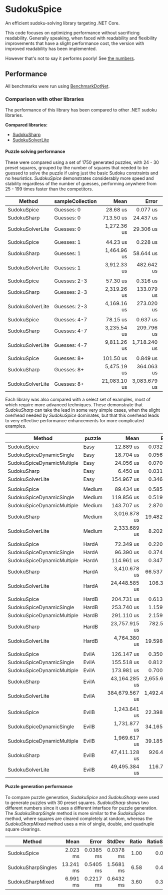 # SudokuSpice

An efficient sudoku-solving library targeting .NET Core.

This code focuses on optimizing performance without sacrificing readability. Generally speaking,
when faced with readability and flexibility improvements that have a slight performance cost, the
version with improved readability has been implemented.

However that's not to say it performs poorly! See [the numbers](#Performance).

## Performance

All benchmarks were run using [BenchmarkDotNet](https://benchmarkdotnet.org/articles/overview.html).

### Comparison with other libraries

The performance of this library has been compared to other .NET sudoku libraries.

**Compared libraries:**

* [SudokuSharp](https://github.com/BenjaminChambers/SudokuSharp)
* [SudokuSolverLite](https://github.com/zhiliangxu/SudokuSolver)

#### Puzzle solving performance

These were compared using a set of 1750 generated puzzles, with 24 - 30 preset squares, grouped
by the number of squares that needed to be guessed to solve the puzzle if using just the basic
Sudoku constraints and no heuristics. *SudokuSpice* demonstrates considerably more speed and
stability regardless of the number of guesses, performing anywhere from 25 - 199 times faster
than the competitors.

|           Method | sampleCollection |         Mean |        Error |       StdDev |  Ratio | RatioSD |
|----------------- |----------------- |-------------:|-------------:|-------------:|-------:|--------:|
|      SudokuSpice |       Guesses: 0 |     28.68 us |     0.077 us |     0.068 us |   1.00 |    0.00 |
|      SudokuSharp |       Guesses: 0 |    713.50 us |    24.437 us |    71.670 us |  25.11 |    2.89 |
| SudokuSolverLite |       Guesses: 0 |  1,272.36 us |    29.306 us |    86.411 us |  43.72 |    2.02 |
|                  |                  |              |              |              |        |         |
|      SudokuSpice |       Guesses: 1 |     44.23 us |     0.228 us |     0.213 us |   1.00 |    0.00 |
|      SudokuSharp |       Guesses: 1 |  1,464.96 us |    58.644 us |   172.912 us |  33.10 |    4.06 |
| SudokuSolverLite |       Guesses: 1 |  3,912.33 us |   482.642 us | 1,400.231 us |  80.95 |   35.71 |
|                  |                  |              |              |              |        |         |
|      SudokuSpice |     Guesses: 2-3 |     57.30 us |     0.316 us |     0.295 us |   1.00 |    0.00 |
|      SudokuSharp |     Guesses: 2-3 |  2,319.26 us |   133.079 us |   388.198 us |  42.95 |    5.63 |
| SudokuSolverLite |     Guesses: 2-3 |  4,169.16 us |   273.020 us |   800.721 us |  73.56 |   13.02 |
|                  |                  |              |              |              |        |         |
|      SudokuSpice |     Guesses: 4-7 |     78.15 us |     0.637 us |     0.595 us |   1.00 |    0.00 |
|      SudokuSharp |     Guesses: 4-7 |  3,235.54 us |   209.796 us |   611.984 us |  40.67 |    6.09 |
| SudokuSolverLite |     Guesses: 4-7 |  9,811.26 us | 1,718.240 us | 4,984.924 us | 119.68 |   70.91 |
|                  |                  |              |              |              |        |         |
|      SudokuSpice |      Guesses: 8+ |    101.50 us |     0.849 us |     0.794 us |   1.00 |    0.00 |
|      SudokuSharp |      Guesses: 8+ |  5,475.19 us |   364.063 us | 1,073.447 us |  54.74 |    9.73 |
| SudokuSolverLite |      Guesses: 8+ | 21,083.10 us | 3,083.679 us | 8,946.311 us | 199.12 |   90.81 |

Each library was also compared with a select set of examples, most of which require more advanced
techniques. These demonstrate that *SudokuSharp* can take the lead in some very simple cases, when
the slight overhead needed by *SudokuSpice* dominates, but that this overhead leads to very
effective performance enhancements for more complicated examples.

|                     Method | puzzle |           Mean |         Error |        StdDev |    Ratio | RatioSD |
|--------------------------- |------- |---------------:|--------------:|--------------:|---------:|--------:|
|                SudokuSpice |   Easy |      12.889 us |     0.0326 us |     0.0289 us |     1.00 |    0.00 |
|   SudokuSpiceDynamicSingle |   Easy |      18.704 us |     0.0563 us |     0.0527 us |     1.45 |    0.01 |
| SudokuSpiceDynamicMultiple |   Easy |      24.056 us |     0.0706 us |     0.0660 us |     1.87 |    0.01 |
|                SudokuSharp |   Easy |       6.450 us |     0.0315 us |     0.0279 us |     0.50 |    0.00 |
|           SudokuSolverLite |   Easy |     154.967 us |     0.3469 us |     0.3245 us |    12.02 |    0.03 |
|                            |        |                |               |               |          |         |
|                SudokuSpice | Medium |      89.434 us |     0.5854 us |     0.5189 us |     1.00 |    0.00 |
|   SudokuSpiceDynamicSingle | Medium |     119.856 us |     0.5197 us |     0.4861 us |     1.34 |    0.01 |
| SudokuSpiceDynamicMultiple | Medium |     143.707 us |     2.8701 us |     3.0710 us |     1.61 |    0.04 |
|                SudokuSharp | Medium |   3,016.878 us |    19.4826 us |    18.2241 us |    33.74 |    0.33 |
|           SudokuSolverLite | Medium |   2,333.689 us |     8.2024 us |     7.6725 us |    26.10 |    0.21 |
|                            |        |                |               |               |          |         |
|                SudokuSpice |  HardA |      72.349 us |     0.2205 us |     0.1955 us |     1.00 |    0.00 |
|   SudokuSpiceDynamicSingle |  HardA |      96.390 us |     0.3747 us |     0.3505 us |     1.33 |    0.01 |
| SudokuSpiceDynamicMultiple |  HardA |     114.961 us |     0.3478 us |     0.3253 us |     1.59 |    0.01 |
|                SudokuSharp |  HardA |   3,410.678 us |    66.5375 us |   116.5350 us |    46.76 |    1.85 |
|           SudokuSolverLite |  HardA |  24,448.585 us |   106.3509 us |    99.4807 us |   338.03 |    1.82 |
|                            |        |                |               |               |          |         |
|                SudokuSpice |  HardB |     204.731 us |     0.6133 us |     0.5737 us |     1.00 |    0.00 |
|   SudokuSpiceDynamicSingle |  HardB |     253.740 us |     1.1590 us |     1.0841 us |     1.24 |    0.01 |
| SudokuSpiceDynamicMultiple |  HardB |     291.110 us |     2.1591 us |     2.0196 us |     1.42 |    0.01 |
|                SudokuSharp |  HardB |  23,757.915 us |   782.5399 us | 2,307.3364 us |   114.72 |    9.63 |
|           SudokuSolverLite |  HardB |   4,764.380 us |    19.5984 us |    17.3735 us |    23.27 |    0.10 |
|                            |        |                |               |               |          |         |
|                SudokuSpice |  EvilA |     126.147 us |     0.3506 us |     0.3108 us |     1.00 |    0.00 |
|   SudokuSpiceDynamicSingle |  EvilA |     155.518 us |     0.8120 us |     0.7595 us |     1.23 |    0.01 |
| SudokuSpiceDynamicMultiple |  EvilA |     173.981 us |     0.7002 us |     0.6550 us |     1.38 |    0.01 |
|                SudokuSharp |  EvilA |  43,164.285 us | 2,655.6507 us | 7,830.2459 us |   337.37 |   74.96 |
|           SudokuSolverLite |  EvilA | 384,679.567 us | 1,492.4348 us | 1,396.0245 us | 3,050.55 |   13.35 |
|                            |        |                |               |               |          |         |
|                SudokuSpice |  EvilB |   1,243.641 us |    22.3984 us |    18.7036 us |     1.00 |    0.00 |
|   SudokuSpiceDynamicSingle |  EvilB |   1,731.877 us |    34.1659 us |    40.6721 us |     1.39 |    0.05 |
| SudokuSpiceDynamicMultiple |  EvilB |   1,969.617 us |    39.1858 us |    67.5936 us |     1.59 |    0.06 |
|                SudokuSharp |  EvilB |  47,411.128 us |   926.4433 us | 1,029.7392 us |    37.98 |    0.93 |
|           SudokuSolverLite |  EvilB |  49,495.384 us |   116.7605 us |   109.2179 us |    39.81 |    0.60 |

#### Puzzle generation performance

To compare puzzle generation, *SudokuSpice* and *SudokuSharp* were used to generate puzzles with 30
preset squares. *SudokuSharp* shows two different numbers since it uses a different interface for
puzzle generation. The *SudokuSharpSingle* method is more similar to the *SudokuSpice* method,
where squares are cleared completely at random, whereas the *SudokuSharpMixed* method uses a mix of
single, double, and quadruple square clearings.

|             Method |      Mean |     Error |    StdDev | Ratio | RatioSD |
|------------------- |----------:|----------:|----------:|------:|--------:|
|        SudokuSpice |  2.023 ms | 0.0385 ms | 0.0378 ms |  1.00 |    0.00 |
| SudokuSharpSingles | 13.241 ms | 0.5405 ms | 1.5681 ms |  6.58 |    0.40 |
|   SudokuSharpMixed |  6.991 ms | 0.2217 ms | 0.6432 ms |  3.60 |    0.34 |
